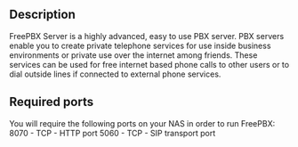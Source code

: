 ## Description
FreePBX Server is a highly advanced, easy to use PBX server.
PBX servers enable you to create private telephone services for use inside business environments or private use over the internet among friends.
These services can be used for free internet based phone calls to other users or to dial outside lines if connected to external phone services.

## Required ports
You will require the following ports on your NAS in order to run FreePBX:
8070 - TCP - HTTP port
5060 - TCP - SIP transport port
